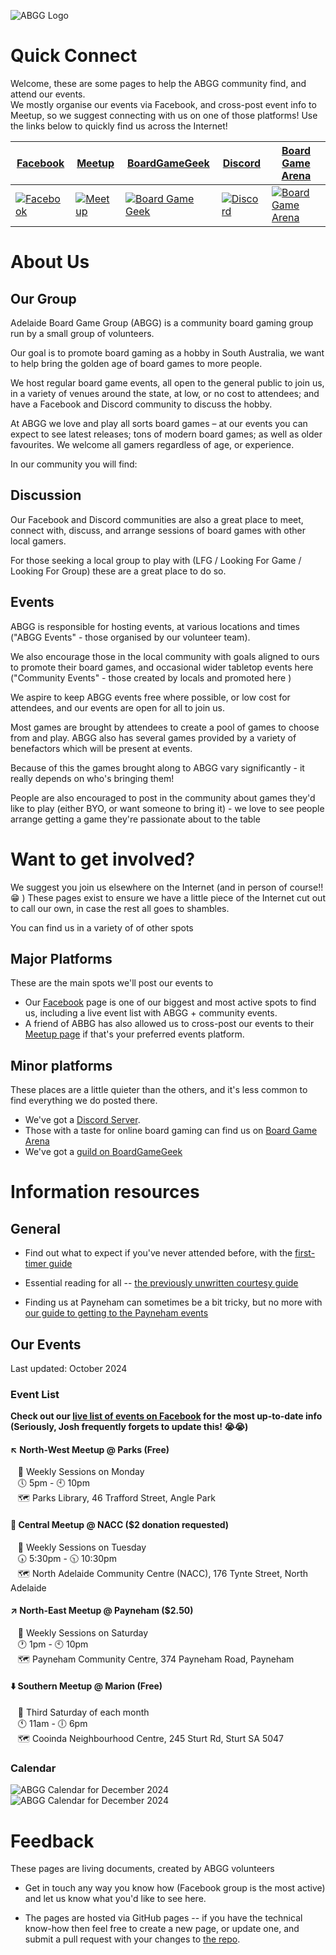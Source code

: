 ![ABGG Logo](ABGG_Logo.png)

# Quick Connect
Welcome, these are some pages to help the ABGG community find, and attend our events.  
We mostly organise our events via Facebook, and cross-post event info to Meetup, so we suggest connecting with us on one of those platforms!
Use the links below to quickly find us across the Internet!

| [Facebook](https://facebook.com/groups/abgg2013)  | [Meetup](https://www.meetup.com/en-AU/adelaide-board-games-meetup/)  | [BoardGameGeek](https://boardgamegeek.com/guild/331) | [Discord](https://discord.com/invite/cexhQBX) | [Board Game Arena](https://boardgamearena.com/group?id=3460147) |
|----------|----------|----------|----------|----------|
| [![Facebook](/images/logo-fb.png)](https://facebook.com/groups/abgg2013)   | [![Meetup](/images/logo-meetup.png)](https://www.meetup.com/en-AU/adelaide-board-games-meetup/)   | [![Board Game Geek](/images/logo-bgg.svg)](https://boardgamegeek.com/guild/331) | [![Discord](/images/logo-discord.svg)](https://discord.com/invite/cexhQBX)   | [![Board Game Arena](/images/logo-bga.png)](https://boardgamearena.com/group?id=3460147)   |


# About Us

## Our Group

Adelaide Board Game Group (ABGG) is a community board gaming group run by a small group of volunteers.

Our goal is to promote board gaming as a hobby in South Australia, we want to help bring the golden age of board games to more people.

We host regular board game events, all open to the general public to join us, in a variety of venues around the state, at low, or no cost to attendees; and have a Facebook and Discord community to discuss the hobby.

At ABGG we love and play all sorts board games – at our events you can expect to see latest releases; tons of modern board games; as well as older favourites.  We welcome all gamers regardless of age, or experience.

In our community you will find:

## Discussion

Our Facebook and Discord communities are also a great place to meet, connect with, discuss, and arrange sessions of board games with other local gamers.

For those seeking a local group to play with (LFG / Looking For Game / Looking For Group) these are a great place to do so.

## Events 

ABGG is responsible for hosting events, at various locations and times ("ABGG Events" - those organised by our volunteer team).

We also encourage those in the local community with goals aligned to ours to promote their board games, and occasional wider tabletop events here ("Community Events" - those created by locals and promoted here )

We aspire to keep ABGG events free where possible, or low cost for attendees, and our events are open for all to join us.

Most games are brought by attendees to create a pool of games to choose from and play.  ABGG also has several games provided by a variety of benefactors which will be present at events.

Because of this the games brought along to ABGG vary significantly - it really depends on who's bringing them!

People are also encouraged to post in the community about games they'd like to play (either BYO, or want someone to bring it) - we love to see people arrange getting a game they're passionate about to the table

# Want to get involved?  
We suggest you join us elsewhere on the Internet (and in person of course!! 😁 )
These pages exist to ensure we have a little piece of the Internet cut out to call our own, in case the rest all goes to shambles.

You can find us in a variety of of other spots
## Major Platforms
These are the main spots we'll post our events to
* Our [Facebook](https://facebook.com/groups/abgg2013) page is one of our biggest and most active spots to find us, including a live event list with ABGG + community events.
* A friend of ABBG has also allowed us to cross-post our events to their [Meetup page](https://www.meetup.com/en-AU/adelaide-board-games-meetup/) if that's your preferred events platform.

## Minor platforms
These places are a little quieter than the others, and it's less common to find everything we do posted there.
* We've got a [Discord Server](https://discord.com/invite/cexhQBX).
* Those with a taste for online board gaming can find us on [Board Game Arena](https://boardgamearena.com/group?id=3460147)
* We've got a [guild on BoardGameGeek](https://boardgamegeek.com/guild/331)

# Information resources

## General

- Find out what to expect if you've never attended before, with the [first-timer guide](guides/firsttime.md)

- Essential reading for all -- [the previously unwritten courtesy guide](guides/courtesy.md)

- Finding us at Payneham can sometimes be a bit tricky, but no more with [our guide to getting to the Payneham events](guides/location-payneham.md)

## Our Events

Last updated: October 2024

### Event List

**Check out our [live list of events on Facebook](https://www.facebook.com/groups/abgg2013/events) for the most up-to-date info (Seriously, Josh frequently forgets to update this! 😭😭)**

#### ↖️ North-West Meetup @ Parks (Free)  
&nbsp;&nbsp;&nbsp;📅 Weekly Sessions on Monday  
&nbsp;&nbsp;&nbsp;🕔 5pm - 🕙 10pm  
&nbsp;&nbsp;&nbsp;🗺️ Parks Library, 46 Trafford Street, Angle Park  

#### 🎯 Central Meetup @ NACC ($2 donation requested)
&nbsp;&nbsp;&nbsp;📅 Weekly Sessions on Tuesday  
&nbsp;&nbsp;&nbsp;🕠 5:30pm - 🕥 10:30pm  
&nbsp;&nbsp;&nbsp;🗺️ North Adelaide Community Centre (NACC), 176 Tynte Street, North Adelaide  

#### ↗️ North-East Meetup @ Payneham ($2.50)  
&nbsp;&nbsp;&nbsp;📅 Weekly Sessions on Saturday  
&nbsp;&nbsp;&nbsp;🕐 1pm - 🕙 10pm  
&nbsp;&nbsp;&nbsp;🗺️ Payneham Community Centre, 374 Payneham Road, Payneham  

#### ⬇️ Southern Meetup @ Marion (Free)  
&nbsp;&nbsp;&nbsp;📅 Third Saturday of each month  
&nbsp;&nbsp;&nbsp;🕚 11am - 🕕 6pm  
&nbsp;&nbsp;&nbsp;🗺️ Cooinda Neighbourhood Centre, 245 Sturt Rd, Sturt SA 5047

### Calendar

![ABGG Calendar for December 2024](/images/ABGG-cal-2024-12-a.png)![ABGG Calendar for December 2024](/images/ABGG-cal-2024-12-b.png)


# Feedback

These pages are living documents, created by ABGG volunteers

- Get in touch any way you know how (Facebook group is the most active) and let us know what you'd like to see here.

- The pages are hosted via GitHub pages -- if you have the technical know-how then feel free to create a new page, or update one, and submit a pull request with your changes to [the repo](https://github.com/Dislexsick/ABGG).
